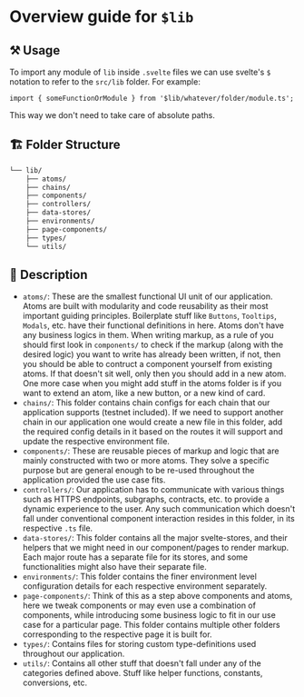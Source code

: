 # Overview guide for `$lib`

## ⚒️ Usage

To import any module of `lib` inside `.svelte` files we can use svelte's `$` notation to refer to the `src/lib` folder. For example:

```tsx
import { someFunctionOrModule } from '$lib/whatever/folder/module.ts';
```

This way we don't need to take care of absolute paths.

## 🏗️ Folder Structure

```bash
└── lib/
    ├── atoms/
    ├── chains/
    ├── components/
    ├── controllers/
    ├── data-stores/
    ├── environments/
    ├── page-components/
    ├── types/
    └── utils/
```

## 📖 Description

- `atoms/`: These are the smallest functional UI unit of our application. Atoms are built with modularity and code reusability as their most important guiding principles. Boilerplate stuff like `Buttons`, `Tooltips`, `Modals`, etc. have their functional definitions in here. Atoms don't have any business logics in them. When writing markup, as a rule of you should first look in `components/` to check if the markup (along with the desired logic) you want to write has already been written, if not, then you should be able to contruct a component yourself from existing atoms. If that doesn't sit well, only then you should add in a new atom. One more case when you might add stuff in the atoms folder is if you want to extend an atom, like a new button, or a new kind of card.
- `chains/`: This folder contains chain configs for each chain that our application supports (testnet included). If we need to support another chain in our application one would create a new file in this folder, add the required config details in it based on the routes it will support and update the respective environment file.
- `components/`: These are reusable pieces of markup and logic that are mainly constructed with two or more atoms. They solve a specific purpose but are general enough to be re-used throughout the application provided the use case fits.
- `controllers/`: Our application has to communicate with various things such as HTTPS endpoints, subgraphs, contracts, etc. to provide a dynamic experience to the user. Any such communication which doesn't fall under conventional component interaction resides in this folder, in its respective `.ts` file.
- `data-stores/`: This folder contains all the major svelte-stores, and their helpers that we might need in our component/pages to render markup. Each major route has a separate file for its stores, and some functionalities might also have their separate file.
- `environments/`: This folder contains the finer environment level configuration details for each respective environment separately.
- `page-components/`: Think of this as a step above components and atoms, here we tweak components or may even use a combination of components, while introducing some business logic to fit in our use case for a particular page. This folder contains multiple other folders corresponding to the respective page it is built for.
- `types/`: Contains files for storing custom type-definitions used throughout our application.
- `utils/`: Contains all other stuff that doesn't fall under any of the categories defined above. Stuff like helper functions, constants, conversions, etc.
